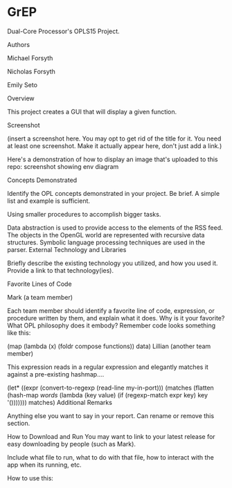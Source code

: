 # GrEP
Dual-Core Processor's OPLS15 Project.

Authors

Michael Forsyth

Nicholas Forsyth

Emily Seto



Overview

This project creates a GUI that will display a given function.



Screenshot

(insert a screenshot here. You may opt to get rid of the title for it. You need at least one screenshot. Make it actually appear here, don't just add a link.)

Here's a demonstration of how to display an image that's uploaded to this repo: screenshot showing env diagram



Concepts Demonstrated

Identify the OPL concepts demonstrated in your project. Be brief. A simple list and example is sufficient.

Using smaller procedures to accomplish bigger tasks. 

Data abstraction is used to provide access to the elements of the RSS feed.
The objects in the OpenGL world are represented with recursive data structures.
Symbolic language processing techniques are used in the parser.
External Technology and Libraries



Briefly describe the existing technology you utilized, and how you used it. Provide a link to that technology(ies).



Favorite Lines of Code

Mark (a team member)

Each team member should identify a favorite line of code, expression, or procedure written by them, and explain what it does. Why is it your favorite? What OPL philosophy does it embody? Remember code looks something like this:

(map (lambda (x) (foldr compose functions)) data)
Lillian (another team member)

This expression reads in a regular expression and elegantly matches it against a pre-existing hashmap....

(let* ((expr (convert-to-regexp (read-line my-in-port)))
             (matches (flatten
                       (hash-map *words*
                                 (lambda (key value)
                                   (if (regexp-match expr key) key '()))))))
  matches)
Additional Remarks

Anything else you want to say in your report. Can rename or remove this section.



How to Download and Run
You may want to link to your latest release for easy downloading by people (such as Mark).



Include what file to run, what to do with that file, how to interact with the app when its running, etc.

How to use this:
